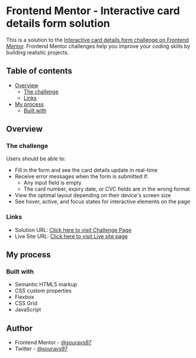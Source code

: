 # Frontend Mentor - Interactive card details form solution

This is a solution to the [Interactive card details form challenge on Frontend Mentor](https://www.frontendmentor.io/challenges/interactive-card-details-form-XpS8cKZDWw). Frontend Mentor challenges help you improve your coding skills by building realistic projects.

## Table of contents

- [Overview](#overview)
  - [The challenge](#the-challenge)
  - [Links](#links)
- [My process](#my-process)
  - [Built with](#built-with)

## Overview

### The challenge

Users should be able to:

- Fill in the form and see the card details update in real-time
- Receive error messages when the form is submitted if:
  - Any input field is empty
  - The card number, expiry date, or CVC fields are in the wrong format
- View the optimal layout depending on their device's screen size
- See hover, active, and focus states for interactive elements on the page

### Links

- Solution URL: [Click here to visit Challenge Page]([https://your-solution-url.com](https://www.frontendmentor.io/solutions/interactivecarddetailsform-blPLZJvoL1))
- Live Site URL: [Click here to visit Live site page]([https://your-live-site-url.com](https://souravs97-interative-card.netlify.app/))

## My process

### Built with

- Semantic HTML5 markup
- CSS custom properties
- Flexbox
- CSS Grid
- JavaScript

## Author

- Frontend Mentor - [@souravs97](https://www.frontendmentor.io/profile/souravs97)
- Twitter - [@souravs97](https://twitter.com/souravs97)
